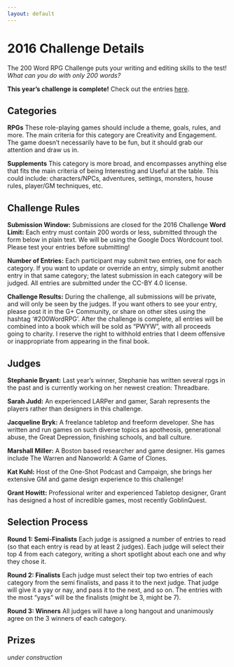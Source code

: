 ```yaml
---
layout: default
---
```

# 2016 Challenge Details

The 200 Word RPG Challenge puts your writing and editing skills to the test!
_What can you do with only 200 words?_

**This year’s challenge is complete!**
Check out the entries [here](/2016entries).

## Categories

**RPGs**
These role-playing games should include a theme, goals, rules, and more. The main criteria for this category are Creativity and Engagement. The game doesn’t necessarily have to be fun, but it should grab our attention and draw us in.	

**Supplements**
This category is more broad, and encompasses anything else that fits the main criteria of being Interesting and Useful at the table. This could include: characters/NPCs, adventures, settings, monsters, house rules, player/GM techniques, etc.

## Challenge Rules

**Submission Window:** Submissions are closed for the 2016 Challenge
**Word Limit:** Each entry must contain 200 words or less, submitted through the form below in plain text. We will be using the Google Docs Wordcount tool. Please test your entries before submitting!

**Number of Entries:** Each participant may submit two entries, one for each category. If you want to update or override an entry, simply submit another entry in that same category; the latest submission in each category will be judged. All entries are submitted under the CC-BY 4.0 license.

**Challenge Results:** During the challenge, all submissions will be private, and will only be seen by the judges. If you want others to see your entry, please post it in the G+ Community, or share on other sites using the hashtag ‘#200WordRPG’. After the challenge is complete, all entries will be combined into a book which will be sold as “PWYW”, with all proceeds going to charity. I reserve the right to withhold entries that I deem offensive or inappropriate from appearing in the final book.

## Judges

**Stephanie Bryant:** Last year’s winner, Stephanie has written several rpgs in the past and is currently working on her newest creation: Threadbare.

**Sarah Judd:** An experienced LARPer and gamer, Sarah represents the players rather than designers in this challenge.

**Jacqueline Bryk:** A freelance tabletop and freeform developer. She has written and run games on such diverse topics as apotheosis, generational abuse, the Great Depression, finishing schools, and ball culture.

**Marshall Miller:** A Boston based researcher and game designer. His games include The Warren and Nanoworld: A Game of Clones.

**Kat Kuhl:** Host of the One-Shot Podcast and Campaign, she brings her extensive GM and game design experience to this challenge!

**Grant Howitt:** Professional writer and experienced Tabletop designer, Grant has designed a host of incredible games, most recently GoblinQuest.

## Selection Process

**Round 1: Semi-Finalists**
Each judge is assigned a number of entries to read (so that each entry is read by at least 2 judges). Each judge will select their top 4 from each category, writing a short spotlight about each one and why they chose it.	

**Round 2: Finalists**
Each judge must select their top two entries of each category from the semi finalists, and pass it to the next judge. That judge will give it a yay or nay, and pass it to the next, and so on. The entries with the most “yays” will be the finalists (might be 3, might be 7).	

**Round 3: Winners**
All judges will have a long hangout and unanimously agree on the 3 winners of each category.

## Prizes

_under construction_